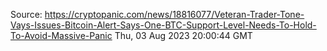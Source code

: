 Source: https://cryptopanic.com/news/18816077/Veteran-Trader-Tone-Vays-Issues-Bitcoin-Alert-Says-One-BTC-Support-Level-Needs-To-Hold-To-Avoid-Massive-Panic
Thu, 03 Aug 2023 20:00:44 GMT
